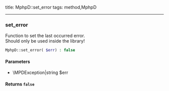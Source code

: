 title: MphpD::set_error
tags: method,MphpD

---

<div class="method">
<h3 class="method-name">set_error</h3>
<p>Function to set the last occurred error.<br>Should only be used inside the library!</p>

```php
MphpD::set_error( $err) : false
```

#### Parameters

*  \MPDException|string $err


#### Returns `false`




</div>